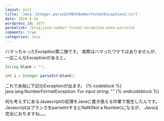 ```yaml
---
layout: post
title: 'Java：Integer.parseInt時のNumberFormatExceptionについて'
date: 2010-4-16
wordpress_id: 1077
permalink: /blog/java-number-format-exception-when-parseint
comments: true
categories: Java
---
```

ハマっちゃったException第二弾です。
実際はハマったワケではありませんが、
一応こんなExceptionがあると。

```java
String blank = "";

int i = Integer.parseInt(blank);

```

これで余裕に下記のExceptionが出ます。
{% codeblock %}
java.lang.NumberFormatException: For input string: ""
{% endcodeblock %}

何も考えずにあるJavascriptの処理をJavaに書き換える作業で発生したんです。
JavascriptはブランクをparseIntするとNaN(Not a Number)になるが、
Javaは完全におちますね。。。
